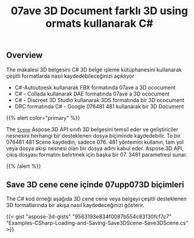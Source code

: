 ﻿---
title: 07ave 3D Document farklı 3D using ormats kullanarak C#
linktitle: Save bir 3D ococument
type: docs
weight: 20
url: /tr/net/save-a-3d-document/
description: To Aspose.3D API cene cene sınıfı 3D belgesini temsil eder ve geliştiriciler nesnesini herhangi bir desteklenen dosya biçiminde kaydedebilir.
---
## **Overview**
The makalesi 3D belgesini C# 3D belge işleme kütüphanesini kullanarak çeşitli formatlarda nasıl kaydedebileceğinizi açıklıyor

- C#-Autoutoesk kullanarak FBX formatında 07ave a 3D ococument
- C# - Collada kullanarak DAE formatında 07ave a 3D ococument
- C# - Discreet 3D Studio kullanarak 3DS formatında bir 3D ococument
- DRC formatında C# - Google 076481 481 kullanarak bir 3D Document

{{% alert color="primary" %}} 

The [`Scene`](https://reference.aspose.com/3d/net/aspose.threed/scene) Aspose.3D API sınıfı 3D belgesini temsil eder ve geliştiriciler nesnesini herhangi bir desteklenen dosya biçiminde kaydedebilir. To bir 076481 481 Scene kaydedin, sadece 076. 481 yöntemini kullanın, tam yol veya dosya akışı nesnesi olan bir dosya adını kabul eder. Aspose.3D API, çıkış dosyası formatını belirtmek için başka bir 07. 3481 parametresi sunar.

{{% /alert %}} 

## **Save 3D cene cene içinde 07upp073D biçimleri**

The C# kod örneği aşağıda 3D cene cene veya belgeyi çeşitli desteklenen 3D formatlarında bir akışa nasıl kaydedeceğinizi gösterir.

{{< gist "aspose-3d-gists" "9563193e834f0087b554c83130fcf7c7" "Examples-CSharp-Loading-and-Saving-Save3DScene-Save3DScene.cs" >}}
